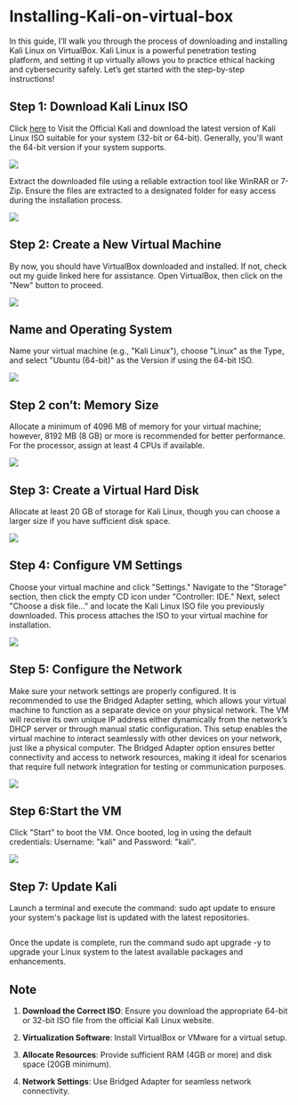 <h1>Installing-Kali-on-virtual-box</h1>

In this guide, I’ll walk you through the process of downloading and installing Kali Linux on VirtualBox. Kali Linux is a powerful penetration testing platform, and setting it up virtually allows you to practice ethical hacking and cybersecurity safely. Let’s get started with the step-by-step instructions! 

<h2>Step 1: Download Kali Linux ISO</h2> 

Click <a href="https://www.kali.org/get-kali/#kali-installer-images">here</a> to Visit the Official Kali and download the latest version of Kali Linux ISO suitable for your system (32-bit or 64-bit). Generally, you'll want the 64-bit version if your system supports.




<img src="Folder/kal1.png">


 

Extract the downloaded file using a reliable extraction tool like WinRAR or 7-Zip. Ensure the files are extracted to a designated folder for easy access during the installation process.




<img src="Folder/kal2.jpg">



 

<h2>Step 2: Create a New Virtual Machine</h2> 

By now, you should have VirtualBox downloaded and installed. If not, check out my guide linked here for assistance. Open VirtualBox, then click on the "New" button to proceed.





<img src="Folder/kal 3.jpg">


 

<h2>Name and Operating System</h2> 

Name your virtual machine (e.g., "Kali Linux"), choose "Linux" as the Type, and select "Ubuntu (64-bit)" as the Version if using the 64-bit ISO.



<img src="Folder/kal 4.png">




<h2>Step 2 con’t: Memory Size</h2> 

Allocate a minimum of 4096 MB of memory for your virtual machine; however, 8192 MB (8 GB) or more is recommended for better performance. For the processor, assign at least 4 CPUs if available.





<img src="Folder/kal 5.png">


 

<h2>Step 3: Create a Virtual Hard Disk</h2> 

Allocate at least 20 GB of storage for Kali Linux, though you can choose a larger size if you have sufficient disk space.





<img src="Folder/kal 6.png">





<h2>Step 4: Configure VM Settings</h2> 

Choose your virtual machine and click "Settings." Navigate to the "Storage" section, then click the empty CD icon under "Controller: IDE." Next, select "Choose a disk file..." and locate the Kali Linux ISO file you previously downloaded. This process attaches the ISO to your virtual machine for installation.





<img src="Folder/kal 7.jpg">



 

<h2>Step 5: Configure the Network</h2> 

Make sure your network settings are properly configured. It is recommended to use the Bridged Adapter setting, which allows your virtual machine to function as a separate device on your physical network. The VM will receive its own unique IP address either dynamically from the network’s DHCP server or through manual static configuration. This setup enables the virtual machine to interact seamlessly with other devices on your network, just like a physical computer. The Bridged Adapter option ensures better connectivity and access to network resources, making it ideal for scenarios that require full network integration for testing or communication purposes.






<img src="Folder/kal 8.png">







<h2>Step 6:Start the VM</h2> 

Click "Start" to boot the VM. Once booted, log in using the default credentials: Username: "kali" and Password: "kali".





<img src="Folder/kal 9.png">




<h2>Step 7: Update Kali</h2> 

Launch a terminal and execute the command: sudo apt update to ensure your system's package list is updated with the latest repositories.




<img src="">





Once the update is complete, run the command sudo apt upgrade -y to upgrade your Linux system to the latest available packages and enhancements.

<h2>Note</h2>

1. **Download the Correct ISO**: Ensure you download the appropriate 64-bit or 32-bit ISO file from the official Kali Linux website. 

2. **Virtualization Software**: Install VirtualBox or VMware for a virtual setup.

3. **Allocate Resources**: Provide sufficient RAM (4GB or more) and disk space (20GB minimum).

4. **Network Settings**: Use Bridged Adapter for seamless network connectivity.

 

 

 

 

 
